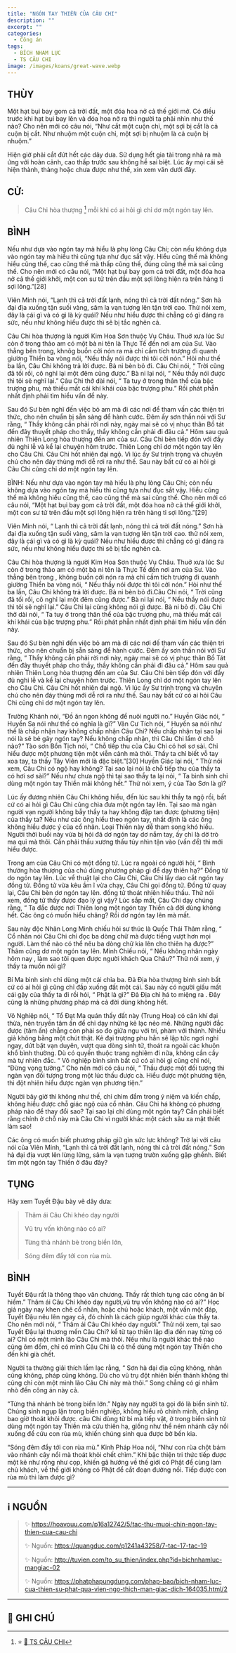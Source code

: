 ```yaml
---
title: "NGÓN TAY THIỀN CỦA CÂU CHI"
description: ""
excerpt: ""
categories:
  - Công án
tags:
  - BÍCH NHAM LỤC
  - TS CÂU CHI
image: /images/koans/great-wave.webp
---
```


## THÙY

Một hạt bụi bay gom cả trời đất, một đóa hoa nở cả thế giới mở. Có điều trước khi hạt bụi bay lên và đóa hoa nở ra thì người ta phải nhìn như thế nào? Cho nên mới có câu nói, “Như cắt một cuộn chỉ, một sợi bị cắt là cả cuộn bị cắt. Như nhuộm một cuộn chỉ, một sợi bị nhuộm là cả cuộn bị nhuộm.”

Hiện giờ phải cắt đứt hết các dây dưa. Sử dụng hết gia tài trong nhà ra mà ứng với hoàn cảnh, cao thấp trước sau không hề sai biệt. Lúc ấy mọi cái sẽ hiện thành, thảng hoặc chưa được như thế, xin xem văn dưới đây.

## CỬ:

> Câu Chi hòa thượng [^1] mỗi khi có ai hỏi gì chỉ dơ một ngón tay lên.

## BÌNH

Nếu như dựa vào ngón tay mà hiểu là phụ lòng Câu Chi; còn nếu không dựa vào ngón tay mà hiểu thì cũng tựa như đục sắt vậy. Hiểu cũng thế mà không hiểu cũng thế, cao cũng thế mà thấp cũng thế, đúng cũng thế mà sai cũng thế. Cho nên mới có câu nói, “Một hạt bụi bay gom cả trời đất, một đóa hoa nở cả thế giới khởi, một con sư tử trên đầu một sợi lông hiện ra trên hàng tỉ sợi lông.”[28]

Viên Minh nói, “Lạnh thì cả trời đất lạnh, nóng thì cả trời đất nóng.” Sơn hà đại địa xuống tận suối vàng, sâm la vạn tượng lên tận trời cao. Thử nói xem, đây là cái gì và có gì là kỳ quái? Nếu như hiểu được thì chẳng có gì đáng ra sức, nếu như không hiểu được thì sẽ bị tắc nghẽn cả.

Câu Chi hòa thượng là người Kim Hoa Sơn thuộc Vụ Châu. Thuở xưa lúc Sư còn ở trong thảo am có một bà ni tên là Thực Tế đến nơi am của Sư. Vào thẳng bên trong, khnôg buồn cởi nón ra mà chỉ cầm tích trượng đi quanh giường Thiền ba vòng nói, “Nếu thầy nói được thì tôi cởi nón.” Hỏi như thế ba lần, Câu Chi không trả lời được. Bà ni bèn bỏ đi. Câu Chi nói, “ Trời cũng đã tối rồi, cô nghỉ lại một đêm cũng được.” Bà ni lại nói, “ Nếu thầy nói được thì tôi sẽ nghĩ lại.” Câu Chi thở dài nói, “ Ta tuy ở trong thân thể của bậc trượng phu, mà thiếu mất cái khí khái của bậc trượng phu.” Rồi phát phẫn nhất định phải tìm hiểu vấn đề này.

Sau đó Sư bèn nghĩ đến việc bỏ am mà đi các nơi để tham vấn các thiện tri thức, cho nên chuẩn bị sẵn sàng để hành cước. Đêm ấy sơn thần nói với Sư rằng, “ Thầy không cần phải rời nơi này, ngày mai sẽ có vị nhục thân Bồ tát đến đây thuyết pháp cho thầy, thầy không cần phải đi đâu cả.” Hôm sau quả nhiên Thiên Long hòa thượng đến am của sư. Câu Chi bèn tiếp đón với đầy đủ nghi lễ và kể lại chuyện hôm trước. Thiên Long chỉ dơ một ngón tay lên cho Câu Chi. Câu Chi hốt nhiên đại ngộ. Vì lúc ấy Sư trịnh trọng và chuyên chú cho nên đáy thùng mới dễ rơi ra như thế. Sau này bất cứ có ai hỏi gì Câu Chi cũng chỉ dơ một ngón tay lên.

BÌNH: Nếu như dựa vào ngón tay mà hiểu là phụ lòng Câu Chi; còn nếu không dựa vào ngón tay mà hiểu thì cũng tựa như đục sắt vậy. Hiểu cũng thế mà không hiểu cũng thế, cao cũng thế mà sai cũng thế. Cho nên mới có câu nói, “Một hạt bụi bay gom cả trời đất, một đóa hoa nở cả thế giới khởi, một con sư tử trên đầu một sợi lông hiện ra trên hàng tỉ sợi lông.”[29]

Viên Minh nói, “ Lạnh thì cả trời đất lạnh, nóng thì cả trời đất nóng.” Sơn hà đại địa xuống tận suối vàng, sâm la vạn tượng lên tận trời cao. thử nói xem, đây là cái gì và có gì là kỳ quái? Nếu như hiểu được thì chẳng có gì đáng ra sức, nếu như không hiểu được thì sẽ bị tắc nghẽn cả.

Câu Chi hòa thượng là người Kim Hoa Sơn thuộc Vụ Châu. Thuở xưa lúc Sư còn ở trong thảo am có một bà ni tên là Thực Tế đến nơi am của Sư. Vào thẳng bên trong , không buồn cởi nón ra mà chỉ cầm tích trượng đi quanh giường Thiền ba vòng nói, “ Nếu thầy nói được thì tôi cởi nón.” Hỏi như thế ba lần, Câu Chi không trả lời được. Bà ni bèn bỏ đi.Câu Chi nói, “ Trời cũng đã tối rồi, cô nghỉ lại một đêm cũng được.” Bà ni lại nói, “ Nếu thầy nói được thì tôi sẽ nghĩ lại.” Câu Chi lại cũng không nói gì được. Bà ni bỏ đi. Câu Chi thở dài nói, “ Ta tuy ở trong thân thể của bậc trượng phu, mà thiếu mất cái khí khái của bậc trượng phu.” Rồi phát phẫn nhất định phải tìm hiểu vấn đền này.

Sau đó Sư bèn nghĩ đến việc bỏ am mà đi các nơi đế tham vấn các thiện tri thức, cho nên chuẩn bị sẵn sàng để hành cước. Đêm ấy sơn thần nói với Sư rằng, “ Thầy không cần phải rời nơi này, ngày mai sẽ có vị phục thân Bồ Tát đến đây thuyết pháp cho thầy, thầy không cần phải đi đâu cả.” Hôm sau quả nhiên Thiên Long hòa thượng đến am của Sư. Câu Chi bèn tiếp đón với đầy đủ nghi lễ và kể lại chuyện hôm trước. Thiên Long chỉ dơ một ngón tay lên cho Câu Chi. Câu Chi hốt nhiên đại ngộ. Vì lúc ấy Sư trịnh trọng và chuyên chú cho nên đáy thùng mới dễ rơi ra như thế. Sau này bất cứ có ai hỏi Câu Chi cũng chỉ dơ một ngón tay lên.

Trường Khánh nói, “Đồ ăn ngon không để nuôi người no.” Huyền Giác nói, “ Huyền Sa nói như thế có nghĩa là gì?” Vân Cư Tích nói, “ Huyền sa nói như thế là chấp nhận hay không chấp nhận Câu Chi? Nếu chấp nhận tại sao lại nói là sẽ bẻ gãy ngón tay? Nếu không chấp nhận, thì Câu Chi lầm ở chỗ nào?” Tào sơn Bổn Tịch nói, “ Chỗ tiếp thu của Câu Chi có hơi sơ sài. Chỉ hiểu được một phương tiện một viễn cảnh mà thôi. Thầy ta chỉ biết vỗ tay xoa tay, ta thấy Tây Viên mới là đặc biệt.”[30] Huyền Giác lại nói, “ Thử nói xem, Câu Chi có ngộ hay không? Tại sao lại nói là chỗ tiếp thu của thầy ta có hơi sơ sài?” Nếu như chưa ngộ thì tại sao thầy ta lại nói, “ Ta bình sinh chỉ dùng một ngón tay Thiền mãi không hết.” Thử nói xem, ý của Tào Sơn là gì?

Lúc ấy đương nhiên Câu Chi không hiểu, đến lúc sau khi thầy ta ngộ rồi, bất cứ có ai hỏi gì Câu Chi cũng chìa đưa một ngón tay lên. Tại sao mà ngàn người vạn người không bẫy thầy ta hay không đập tan được (phương tiện) của thầy ta? Nếu như các ông hiểu theo ngón tay, nhất định là các ông không hiểu được ý của cổ nhân. Loại Thiền này dễ tham song khó hiểu. Người thời buổi này vừa bị hỏi đã dơ ngón tay dơ nắm tay, ấy chỉ là dở trò ma quỉ mà thôi. Cần phải thấu xương thấu tủy nhìn tận vào (vấn đề) thì mới hiểu được.

Trong am của Câu Chi có một đồng tử. Lúc ra ngoài có người hỏi, “ Bình thường hòa thượng của chú dùng phương pháp gì để dạy thiên hạ?” Đồng tử do ngón tay lên. Lúc về thuật lại cho Câu Chi, Câu Chi lấy dao cắt ngón tay đồng tử. Đồng tử vừa kêu ầm ĩ vừa chạy, Câu Chi gọi đồng tử. Đồng tử quay lại, Câu Chi bèn dơ ngón tay lên. đồng tử thoát nhiên hiểu thấu. Thử nói xem, đồng tử thấy được đạo lý gì vậy? Lúc sắp mất, Câu Chi dạy chúng rằng, “ Ta đắc được nơi Thiên long một ngón tay Thiền cả đời dùng không hết. Các ông có muốn hiểu chăng? Rồi dơ ngón tay lên mà mất.

Sau này độc Nhãn Long Minh chiếu hỏi sư thúc là Quốc Thái Thâm rằng, “ Cổ nhân nói Câu Chi chỉ đọc ba dòng chữ mà được tiếng vượt hơn mọi người. Làm thế nào có thể nêu ba dòng chữ kia lên cho thiên hạ được?” Thâm cũng dơ một ngón tay lên. Minh Chiếu nói, “ Nếu không nhân ngày hôm nay , làm sao tôi quen được người khách Qua Châu?” Thử nói xem, ý thầy ta muốn nói gì?

Bí Ma bình sinh chỉ dùng một cái chỉa ba. Đả Địa hòa thượng bình sinh bất cứ có ai hỏi gì cũng chỉ đầp xuống đất một cái. Sau này có người giấu mất cái gậy của thầy ta đi rồi hỏi, “ Phật là gì?” Đả Địa chỉ há to miệng ra . Đây cũng là những phương pháp mà cả đời dùng không hết.

Vô Nghiệp nói, “ Tổ Đạt Ma quán thấy đất này (Trung Hoa) có căn khí đại thừa, nên truyền tâm ấn để chỉ dạy những kẻ lạc nẻo mê. Những người đắc được (tâm ấn) chẳng còn phải so đo giữa ngu với trí, phàm với thánh. Nhiều giả không bằng một chút thật. Kẻ đại trượng phu hẳn sẽ lập tức ngơi nghỉ ngay, dứt bặt vạn duyên, vượt qua dòng sinh tử, thoát ra ngoài các khuôn khổ bình thường. Dù có quyến thuộc trang nghiêm đi nữa, không cần cầy mà tự nhiên đắc. “ Vô nghiệp bình sinh bất cứ có ai hỏi gì cũng chỉ nói, “Đừng vọng tưởng.” Cho nên mới có câu nói, “ Thầu được một đối tượng thì ngàn vạn đối tượng trong một lúc thấu được cà. Hiểu được một phương tiện, thì đột nhiên hiểu được ngàn vạn phương tiện.”

Người bây giờ thì không như thế, chỉ chìm đắm trong ý niệm và kiến chấp, không hiểu được chỗ giác ngộ của cổ nhân. Câu Chi há không có phương pháp nào để thay đổi sao? Tại sao lại chỉ dùng một ngón tay? Cần phải biết rằng chính ở chỗ này mà Câu Chi vì người khác một cách sâu xa mật thiết làm sao!

Các ông có muốn biết phương pháp giữ gìn sức lực không? Trở lại với câu nói của Viên Minh, “Lạnh thì cả trời đất lạnh, nóng thì cả trời đất nóng.” Sơn hà đại địa vượt lên lừng lững, sâm la vạn tượng trườn xuống gập ghềnh. Biết tìm một ngón tay Thiền ở đâu đây?

## TỤNG

Hãy xem Tuyết Đậu bày vẽ dây dưa:

> Thâm ái Câu Chi khéo dạy người
>
> Vũ trụ vốn không nào có ai?
>
> Từng thả nhánh bè trong biển lớn,
>
> Sóng đêm đẩy tới con rùa mù.

## BÌNH

Tuyết Đậu rất là thông thạo văn chương. Thầy rất thích tụng các công án bí hiểm.” Thâm ái Câu Chi khéo dạy người,vũ trụ vốn không nào có ai?” Học giả ngày nay khen chê cổ nhân, hoặc chủ hoặc khách, một vấn một đáp, Tuyết Đậu nêu lên ngay cả, đó chính là cách giúp người khác của thầy ta. Cho nên mới nói, “ Thâm ái Câu Chi khéo dạy người.” Thử nói xem, tại sao Tuyết Đậu lại thương mến Câu Chi? kể từ tạo thiên lập địa đến nay từng có ai? Chỉ có một mình lão Câu Chi mà thôi. Nếu như là người khác thế nào cũng ôm đồm, chỉ có mình Câu Chi là có thể dùng một ngón tay Thiền cho đến khi già chết.

Người ta thường giải thích lầm lạc rằng, “ Sơn hà đại địa cũng không, nhân cũng không, pháp cũng không. Dù cho vũ trụ đột nhiên biến thánh không thì cũng chỉ còn một mình lão Câu Chi này mà thôi.” Song chẳng có gì nhằm nhò đến công án này cả.

“Từng thả nhánh bè trong biển lớn.” Ngày nay người ta gọi đó là biển sinh tử. Chúng sinh ngụp lặn trong biển nghiệp, không hiểu rõ chính mình, chẳng bao giờ thoát khỏi được. câu Chi dùng từ bi mà tiếp vật, ở trong biển sinh tử dùng một ngón tay Thiền mà cứu thiên hạ, giống như thể ném nhánh cây nổi xuống để cứu con rùa mù, khiến chúng sinh qua được bờ bến kia.

“Sóng đêm đẩy tới con rùa mù.” Kinh Pháp Hoa nói, “Như con rùa chột bám vào nhánh cây nổi mà thoát khỏi chết chìm.” Khi bậc thiện tri thức tiếp được một kẻ như rồng như cọp, khiến gã hướng về thế giới có Phật để cùng làm chủ khách, về thế giới không có Phật để cắt đoạn đường nối. Tiếp được con rùa mù thì làm được gì?

<hr class="blog-rule" />

## ℹ️ NGUỒN

> ✨ https://hoavouu.com/p16a12742/5/tac-thu-muoi-chin-ngon-tay-thien-cua-cau-chi
>
> ✨ Nguồn: https://quangduc.com/p1241a43258/7-tac-17-tac-19
>
> ✨ Nguồn: http://tuvien.com/to_su_thien/index.php?id=bichnhamluc-mangiac-02
>
> ✨ Nguồn: https://phatphapungdung.com/phap-bao/bich-nham-luc-cua-thien-su-phat-qua-vien-ngo-thich-man-giac-dich-164035.html/2

<hr class="blog-rule" />

## 📌 GHI CHÚ

[^1]: ⭐️ <a href="/masters/ts-cau-chi/" target="_blank">🔗 TS CÂU CHI</a>
